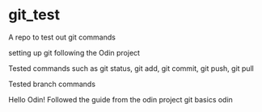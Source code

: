 # git_test
A repo to test out git commands

setting up git following the Odin project

Tested commands such as git status, git add, git commit, git push, git pull

Tested branch commands

Hello Odin!
Followed the guide from the odin project git basics
odin
